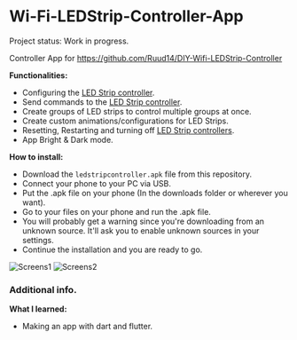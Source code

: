 # Wi-Fi-LEDStrip-Controller-App

Project status: Work in progress.

Controller App for https://github.com/Ruud14/DIY-Wifi-LEDStrip-Controller

**Functionalities:**
- Configuring the [LED Strip controller](https://github.com/Ruud14/DIY-Wifi-LEDStrip-Controller).
- Send commands to the [LED Strip controller](https://github.com/Ruud14/DIY-Wifi-LEDStrip-Controller).
- Create groups of LED strips to control multiple groups at once.
- Create custom animations/configurations for LED Strips.
- Resetting, Restarting and turning off [LED Strip controllers](https://github.com/Ruud14/DIY-Wifi-LEDStrip-Controller).
- App Bright & Dark mode.

**How to install:**
- Download the `ledstripcontroller.apk` file from this repository.
- Connect your phone to your PC via USB.
- Put the .apk file on your phone (In the downloads folder or wherever you want).
- Go to your files on your phone and run the .apk file.
- You will probably get a warning since you're downloading from an unknown source. It'll ask you to enable unknown sources in your settings.
- Continue the installation and you are ready to go.

![Screens1]()
![Screens2]()


### Additional info.
**What I learned:**
- Making an app with dart and flutter.